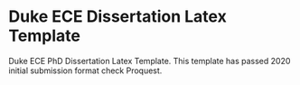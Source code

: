 # Duke ECE Dissertation Latex Template
Duke ECE PhD Dissertation Latex Template. This template has passed 2020 initial submission format check Proquest.
